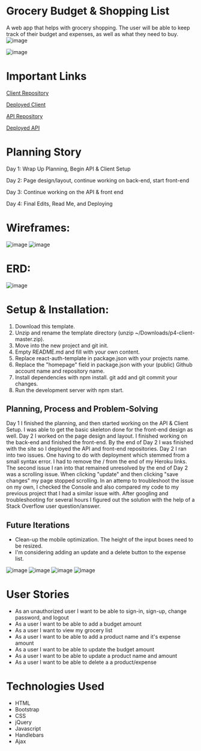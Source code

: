 # Grocery Budget & Shopping List

A web app that helps with grocery shopping. The user will be able to keep track of their budget and expenses, as well as what they need to buy.
![image](https://i.imgur.com/92nfIoF.png)

![image](https://i.imgur.com/O5mSxHI.png)

# Important Links

[Client Repository](https://github.com/deadwoman/p4-client)

[Deployed Client](https://deadwoman.github.io/p4-client/)

[API Repository](https://github.com/deadwoman/p4-api)

[Deployed API](https://enigmatic-fortress-92738.herokuapp.com/)

# Planning Story

Day 1: Wrap Up Planning, Begin API & Client Setup

Day 2: Page design/layout, continue working on back-end, start front-end

Day 3: Continue working on the API & front end

Day 4: Final Edits, Read Me, and Deploying

# Wireframes:

![image](https://i.imgur.com/iwqx6Eb.jpg)
![image](https://i.imgur.com/g5aS3zQ.jpg)

# ERD:

![image](https://i.imgur.com/wCtTcxE.jpg)

# Setup & Installation:

1. Download this template.
2. Unzip and rename the template directory (unzip ~/Downloads/p4-client-master.zip).
3. Move into the new project and git init.
4. Empty README.md and fill with your own content.
5. Replace react-auth-template in package.json with your projects name.
6. Replace the "homepage" field in package.json with your (public) Github account name and repository name.
7. Install dependencies with npm install.
   git add and git commit your changes.
8. Run the development server with npm start.

## Planning, Process and Problem-Solving

Day 1 I finished the planning, and then started working on the API & Client Setup. I was able to get the basic skeleton done for the front-end design as well. Day 2 I worked on the page design and layout. I finished working on the back-end and finished the front-end. By the end of Day 2 I was finished with the site so I deployed the API and front-end repositories. Day 2 I ran into two issues. One having to do with deployment which stemmed from a small syntax error. I had to remove the / from the end of my Heroku links. The second issue I ran into that remained unresolved by the end of Day 2 was a scrolling issue. When clicking "update" and then clicking "save changes" my page stopped scrolling. In an attemp to troubleshoot the issue on my own, I checked the Console and also compared my code to my previous project that I had a similar issue with. After googling and troubleshooting for several hours I figured out the solution with the help of a Stack Overflow user question/answer.

## Future Iterations

- Clean-up the mobile optimization. The height of the input boxes need to be resized.
- I'm considering adding an update and a delete button to the expense list.

![image](https://i.imgur.com/PNZouWB.png)
![image](https://i.imgur.com/AF4gifS.png)
![image](https://i.imgur.com/u7atBJT.png)
![image](https://i.imgur.com/neAD2zj.png)

# User Stories

- As an unauthorized user I want to be able to sign-in, sign-up, change password, and logout
- As a user I want to be able to add a budget amount
- As a user I want to view my grocery list
- As a user I want to be able to add a product name and it's expense amount
- As a user I want to be able to update the budget amount
- As a user I want to be able to update a product name and amount
- As a user I want to be able to delete a a product/expense

# Technologies Used

- HTML
- Bootstrap
- CSS
- jQuery
- Javascript
- Handlebars
- Ajax

